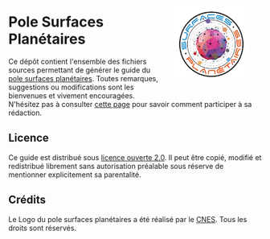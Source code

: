<img align="right" width="150" height="150" hspace="25" vspace="25" src="images/logos/logo_pole_surfaces_planetaires.jpg" alt="Logo du pole des surfaces planétaires">

Pole Surfaces Planétaires
=========================

Ce dépôt contient l'ensemble des fichiers sources permettant de générer le guide du [pole surfaces planétaires](https://pole-surfaces-planetaires.github.io).
Toutes remarques, suggestions ou modifications sont les bienvenues et vivement encouragées.
N'hésitez pas à consulter [cette page](CONTRIBUTING.md) pour savoir comment participer à sa rédaction.


Licence
-------
Ce guide est distribué sous [licence ouverte 2.0](License.md). Il peut être copié, modifié et redistribué librement sans autorisation préalable sous réserve de mentionner explicitement sa parentalité.


Crédits
-------
Le Logo du pole surfaces planétaires a été réalisé par le [CNES](https://cnes.fr). Tous les droits sont réservés.
